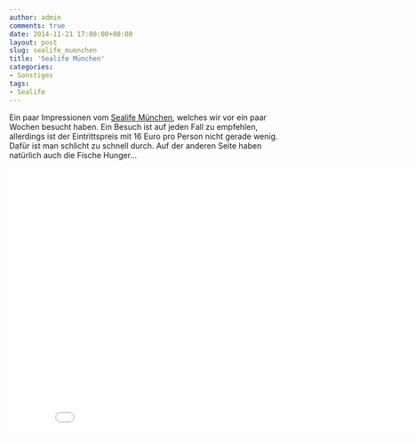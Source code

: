 ```yaml
---
author: admin
comments: true
date: 2014-11-21 17:00:00+00:00
layout: post
slug: sealife_muenchen
title: 'Sealife München'
categories:
- Sonstiges
tags:
- Sealife
---
```


Ein paar Impressionen vom [Sealife München](http://www.visitsealife.com/munchen/), welches wir vor ein paar Wochen besucht haben. Ein Besuch ist auf jeden Fall zu empfehlen, allerdings ist der Eintrittspreis mit 16 Euro pro Person nicht gerade wenig. Dafür ist man schlicht zu schnell durch. Auf der anderen Seite haben natürlich auch die Fische Hunger...

<iframe width="853" height="480" src="//www.youtube.com/embed/RuDk5GqwgJA" frameborder="0" allowfullscreen></iframe>
